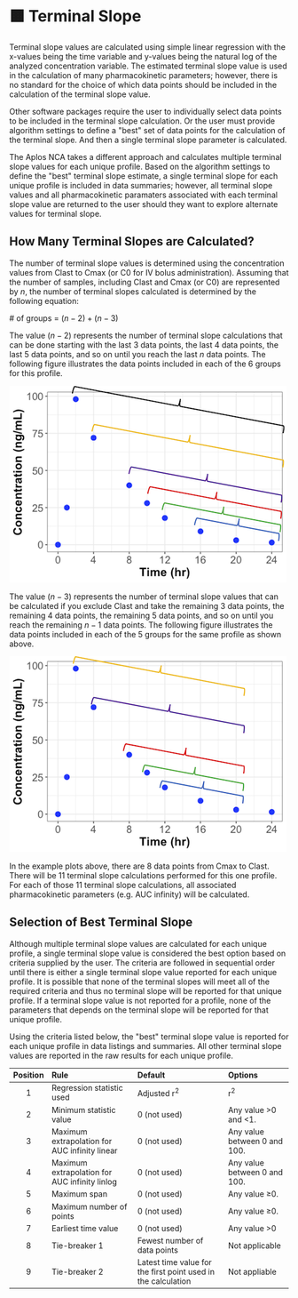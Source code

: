 # 🟧 Terminal Slope

Terminal slope values are calculated using simple linear regression with the x-values being the time variable and y-values being the natural log of the analyzed concentration variable. The estimated terminal slope value is used in the calculation of many pharmacokinetic parameters; however, there is no standard for the choice of which data points should be included in the calculation of the terminal slope value. 

Other software packages require the user to individually select data points to be included in the terminal slope calculation. Or the user must provide algorithm settings to define a "best" set of data points for the calculation of the terminal slope. And then a single terminal slope parameter is calculated. 

The Aplos NCA takes a different approach and calculates multiple terminal slope values for each unique profile. Based on the algorithm settings to define the "best" terminal slope estimate, a single terminal slope for each unique profile is included in data summaries; however, all terminal slope values and all pharmacokinetic paramaters associated with each terminal slope value are returned to the user should they want to explore alternate values for terminal slope.

## How Many Terminal Slopes are Calculated?

The number of terminal slope values is determined using the concentration values from Clast to Cmax (or C0 for IV bolus administration). Assuming that the number of samples, including Clast and Cmax (or C0) are represented by $n$, the number of terminal slopes calculated is determined by the following equation:

\# of groups = $(n-2) + (n-3)$

The value $(n-2)$ represents the number of terminal slope calculations that can be done starting with the last 3 data points, the last 4 data points, the last 5 data points, and so on until you reach the last $n$ data points. The following figure illustrates the data points included in each of the 6 groups for this profile.

![Terminal slope groups 1](./images/terminal-slope1.png)

The value $(n-3)$ represents the number of terminal slope values that can be calculated if you exclude Clast and take the remaining 3 data points, the remaining 4 data points, the remaining 5 data points, and so on until you reach the remaining $n-1$ data points. The following figure illustrates the data points included in each of the 5 groups for the same profile as shown above.

![Terminal slope groups 2](./images/terminal-slope2.png)

In the example plots above, there are 8 data points from Cmax to Clast. There will be 11 terminal slope calculations performed for this one profile. For each of those 11 terminal slope calculations, all associated pharmacokinetic parameters (e.g. AUC infinity) will be calculated. 

## Selection of Best Terminal Slope

Although multiple terminal slope values are calculated for each unique profile, a single terminal slope value is considered the best option based on criteria supplied by the user. The criteria are followed in sequential order until there is either a single terminal slope value reported for each unique profile. It is possible that none of the terminal slopes will meet all of the required criteria and thus no terminal slope will be reported for that unique profile. If a terminal slope value is not reported for a profile, none of the parameters that depends on the terminal slope will be reported for that unique profile. 

Using the criteria listed below, the "best" terminal slope value is reported for each unique profile in data listings and summaries. All other terminal slope values are reported in the raw results for each unique profile.

| Position | Rule | Default | Options |
| :---: | :--- | :--- | :--- |
| 1 | Regression statistic used | Adjusted r<sup>2</sup> | r<sup>2</sup> |
| 2 | Minimum statistic value | 0 (not used) | Any value >0 and <1. |
| 3 | Maximum extrapolation for AUC infinity linear | 0 (not used) | Any value between 0 and 100. |
| 4 | Maximum extrapolation for AUC infinity linlog | 0 (not used) | Any value between 0 and 100. |
| 5 | Maximum span | 0 (not used) | Any value &#8805;0. |
| 6 | Maximum number of points | 0 (not used) | Any value &#8805;0. |
| 7 | Earliest time value | 0 (not used) | Any value >0 |
| 8 | Tie-breaker 1 | Fewest number of data points | Not applicable |
| 9 | Tie-breaker 2 | Latest time value for the first point used in the calculation | Not appliable |



